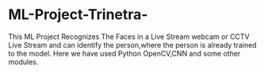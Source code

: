 # ML-Project-Trinetra-
This ML Project Recognizes The Faces in a Live Stream webcam or CCTV Live Stream and can identify the person,where the person is already trained to the model.
Here we have used Python OpenCV,CNN and some other modules.
